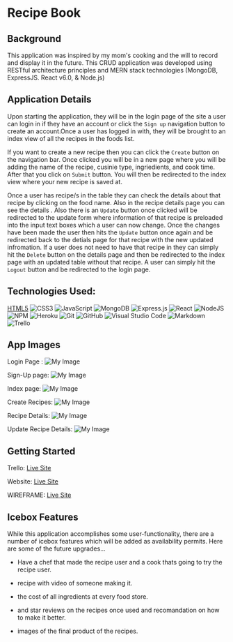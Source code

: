 # Recipe Book

## Background 
This application was inspired by my mom's cooking and the will to record and display it in the future. This CRUD application was developed using RESTful architecture principles and MERN stack technologies (MongoDB, ExpressJS. React v6.0, & Node.js)

## Application Details 
Upon starting the application, they will be in the login page of the site a user can login in if they have an account or click the `Sign up` navigation button to create an account.Once a user has logged in with, they will be brought to an index view of all the recipes in the foods list.


If you want to create a new recipe then you can click the `Create` button on the navigation bar. Once clicked you will be in a new page where you will be adding the name of the recipe, cusinie type, ingriedients, and cook time. After that you click on `Submit` button. You will then be redirected to the index view where your new recipe is saved at.

Once a user has recipe/s in the table they can check the details about that recipe by clicking on the food name. Also in the recipe details page you can see the details . Also there is an `Update` button once clicked will be redirected to the update form where information of that recipe is preloaded into the input text boxes which a user can now change. Once the changes have been made the user then hits the `Update` button once again and be redirected back to the detials page for that recipe with the new updated infromation. If a user does not need to have that recipe in they can simply hit the `Delete` button on the details page and then be redirected to the index page with an updated table without that recipe. A user can simply hit the `Logout` button and be redirected to the login page.




## Technologies Used:
[HTML5](https://img.shields.io/badge/html5-%23E34F26.svg?style=for-the-badge&logo=html5&logoColor=white)
![CSS3](https://img.shields.io/badge/css3-%231572B6.svg?style=for-the-badge&logo=css3&logoColor=white)
![JavaScript](https://img.shields.io/badge/javascript-%23323330.svg?style=for-the-badge&logo=javascript&logoColor=%23F7DF1E)
![MongoDB](https://img.shields.io/badge/MongoDB-%234ea94b.svg?style=for-the-badge&logo=mongodb&logoColor=white)
![Express.js](https://img.shields.io/badge/express.js-%23404d59.svg?style=for-the-badge&logo=express&logoColor=%2361DAFB)
![React](https://img.shields.io/badge/react-%23404d59.svg?style=for-the-badge&logo=react&logoColor=%2361DAFB)
![NodeJS](https://img.shields.io/badge/node.js-6DA55F?style=for-the-badge&logo=node.js&logoColor=white)
![NPM](https://img.shields.io/badge/NPM-%23000000.svg?style=for-the-badge&logo=npm&logoColor=white)
![Heroku](https://img.shields.io/badge/heroku-%23430098.svg?style=for-the-badge&logo=heroku&logoColor=white)
![Git](https://img.shields.io/badge/git-%23F05033.svg?style=for-the-badge&logo=git&logoColor=white)
![GitHub](https://img.shields.io/badge/github-%23121011.svg?style=for-the-badge&logo=github&logoColor=white)
![Visual Studio Code](https://img.shields.io/badge/Visual%20Studio%20Code-0078d7.svg?style=for-the-badge&logo=visual-studio-code&logoColor=white)
![Markdown](https://img.shields.io/badge/markdown-%23000000.svg?style=for-the-badge&logo=markdown&logoColor=white)
![Trello](https://img.shields.io/badge/Trello-%23026AA7.svg?style=for-the-badge&logo=Trello&logoColor=white)



## App Images

Login Page : ![My Image](/recipe-book//static/images/Screenshot%202023-02-17%20at%206.11.18%20PM.png)


Sign-Up page:
![My Image](/recipe-book/static/images/Screenshot%202023-02-17%20at%206.11.30%20PM.png)

Index page:
![My Image](/recipe-book/static/images/Screenshot%202023-02-17%20at%206.11.53%20PM.png)


Create Recipes:
![My Image](/recipe-book/static/images/Screenshot%202023-02-17%20at%206.18.03%20PM.png)


Recipe Details:
![My Image](/recipe-book//static/images/Screenshot%202023-02-17%20at%206.12.00%20PM.png)


Update Recipe Details:
![My Image](/recipe-book/static/images/Screenshot%202023-02-17%20at%206.12.05%20PM.png)




## Getting Started

Trello:
[Live Site](https://trello.com/b/MWy4gOBB/recipe-book)

Website:
[Live Site](https://recipe-book98.herokuapp.com/login)

WIREFRAME:
[Live Site](https://app.diagrams.net/?libs=general;mockups#G1PIIBiNrOOvEOTSAZaq-VifSUUgPIFxvo)



## Icebox Features 
While this application accomplishes some user-functionality, there are a number of icebox features which will be added as availability permits. Here are some of the future upgrades...

- Have a chef that made the recipe user and a cook thats going to try the recipe user.

- recipe with video of someone making it.

- the cost of all ingredients at every food store.

- and star reviews on the recipes once used and recomandation on how to make it better.

- images of the final product of the recipes.
